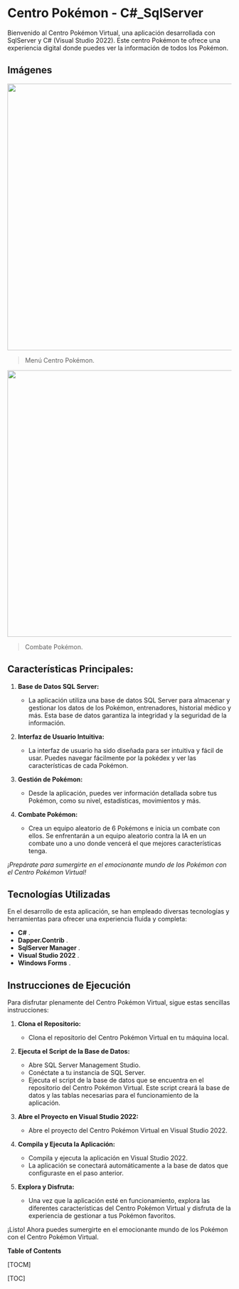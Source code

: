 # Centro Pokémon - C#_SqlServer

Bienvenido al Centro Pokémon Virtual, una aplicación desarrollada con SqlServer y C# (Visual Studio 2022). Este centro Pokémon te ofrece una experiencia digital donde puedes ver la información de todos los Pokémon.

## Imágenes

<img src="https://github.com/drg471/CentroPokemon_-_CSharp_SqlServer/assets/113433396/c57dc414-41b5-4395-88ad-2ba90d132a35" width="600">

> Menú Centro Pokémon.

<img src="https://github.com/drg471/CentroPokemon_-_CSharp_SqlServer/assets/113433396/1741e3a9-225c-4d68-864b-87755aeafb68" width="600">

> Combate Pokémon.


## Características Principales:

1. **Base de Datos SQL Server:**

	- La aplicación utiliza una base de datos SQL Server para almacenar y gestionar los datos de los Pokémon, entrenadores, historial médico y más. Esta base de datos garantiza la integridad y la seguridad de la información.

2. **Interfaz de Usuario Intuitiva:**

	- La interfaz de usuario ha sido diseñada para ser intuitiva y fácil de usar. Puedes navegar fácilmente por la pokédex y ver las características de cada Pokémon.

3. **Gestión de Pokémon:**

	- Desde la aplicación, puedes ver información detallada sobre tus Pokémon, como su nivel, estadísticas, movimientos y más. 

4. **Combate Pokémon:**

	- Crea un equipo aleatorio de 6 Pokémons e inicia un combate con ellos. Se enfrentarán a un equipo aleatorio contra la IA en un combate uno a uno donde vencerá el que mejores características tenga.


*¡Prepárate para sumergirte en el emocionante mundo de los Pokémon con el Centro Pokémon Virtual!*


## Tecnologías Utilizadas

En el desarrollo de esta aplicación, se han empleado diversas tecnologías y herramientas para ofrecer una experiencia fluida y completa:

- **C#** .
- **Dapper.Contrib** .
- **SqlServer Manager** .
- **Visual Studio 2022** .
- **Windows Forms** .

## Instrucciones de Ejecución

Para disfrutar plenamente del Centro Pokémon Virtual, sigue estas sencillas instrucciones:

1. **Clona el Repositorio:**
   - Clona el repositorio del Centro Pokémon Virtual en tu máquina local.

2. **Ejecuta el Script de la Base de Datos:**
   - Abre SQL Server Management Studio.
   - Conéctate a tu instancia de SQL Server.
   - Ejecuta el script de la base de datos que se encuentra en el repositorio del Centro Pokémon Virtual. Este script creará la base de datos y las tablas necesarias para el funcionamiento de la aplicación.

3. **Abre el Proyecto en Visual Studio 2022:**
   - Abre el proyecto del Centro Pokémon Virtual en Visual Studio 2022.

4. **Compila y Ejecuta la Aplicación:**
   - Compila y ejecuta la aplicación en Visual Studio 2022.
   - La aplicación se conectará automáticamente a la base de datos que configuraste en el paso anterior.

5. **Explora y Disfruta:**
   - Una vez que la aplicación esté en funcionamiento, explora las diferentes características del Centro Pokémon Virtual y disfruta de la experiencia de gestionar a tus Pokémon favoritos.

¡Listo! Ahora puedes sumergirte en el emocionante mundo de los Pokémon con el Centro Pokémon Virtual.
                

**Table of Contents**

[TOCM]

[TOC]
